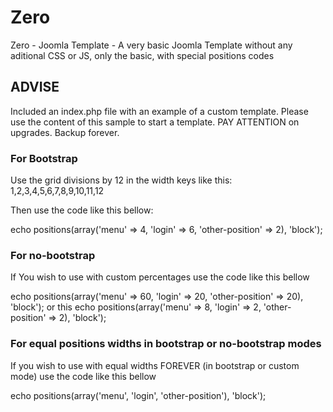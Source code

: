 # Zero
Zero - Joomla Template - A very basic Joomla Template without any aditional CSS or JS, only the basic, with special positions codes

## ADVISE
Included an index.php file with an example of a custom template. Please use the content of this sample to start a template.
PAY ATTENTION on upgrades. Backup forever.

### For Bootstrap
Use the grid divisions by 12 in the width keys like this: 1,2,3,4,5,6,7,8,9,10,11,12

Then use the code like this bellow:

echo positions(array('menu' => 4, 'login' => 6, 'other-position' => 2), 'block');

### For no-bootstrap
If You wish to use with custom percentages use the code like this bellow

echo positions(array('menu' => 60, 'login' => 20, 'other-position' => 20), 'block');
or this
echo positions(array('menu' => 8, 'login' => 2, 'other-position' => 2), 'block');

### For equal positions widths in bootstrap or no-bootstrap modes
If you wish to use with equal widths FOREVER (in bootstrap or custom mode) use the code like this bellow

echo positions(array('menu', 'login', 'other-position'), 'block');
